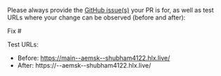Please always provide the [GitHub issue(s)](../issues) your PR is for, as well as test URLs where your change can be observed (before and after):

Fix #<gh-issue-id>

Test URLs:
- Before: https://main--aemsk--shubham4122.hlx.live/
- After: https://<branch>--aemsk--shubham4122.hlx.live/
